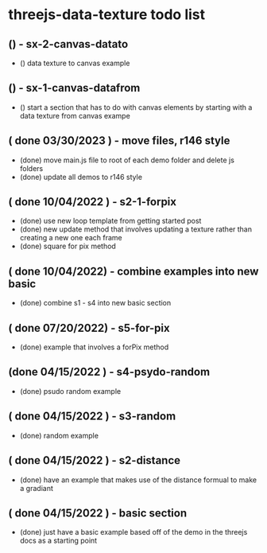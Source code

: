 # threejs-data-texture todo list

## () - sx-2-canvas-datato
* () data texture to canvas example

## () - sx-1-canvas-datafrom
* () start a section that has to do with canvas elements by starting with a data texture from canvas exampe

## ( done 03/30/2023 ) - move files, r146 style
* (done) move main.js file to root of each demo folder and delete js folders
* (done) update all demos to r146 style

## ( done 10/04/2022 ) - s2-1-forpix
* (done) use new loop template from getting started post
* (done) new update method that involves updating a texture rather than creating a new one each frame
* (done) square for pix method

## ( done 10/04/2022) - combine examples into new basic
* (done) combine s1 - s4 into new basic section

## ( done 07/20/2022) - s5-for-pix
* (done) example that involves a forPix method

## (done 04/15/2022 ) - s4-psydo-random
* (done) psudo random example

## ( done 04/15/2022 ) - s3-random
* (done) random example

## ( done 04/15/2022 ) - s2-distance
* (done) have an example that makes use of the distance formual to make a gradiant

## ( done 04/15/2022 ) - basic section
* (done) just have a basic example based off of the demo in the threejs docs as a starting point